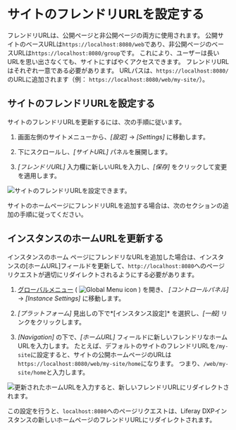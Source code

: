 # サイトのフレンドリURLを設定する

フレンドリURLは、公開ページと非公開ページの両方に使用されます。 公開サイトのベースURLは`https://localhost:8080/web`であり、非公開ページのベースURLは`https://localhost:8080/group`です。 これにより、ユーザーは長いURLを思い出さなくても、サイトにすばやくアクセスできます。 フレンドリURLはそれぞれ一意である必要があります。 URLパスは、`https://localhost:8080/`のURLに追加されます（例： `https://localhost:8080/web/my-site/`）。

## サイトのフレンドリURLを設定する

サイトのフレンドリURLを更新するには、次の手順に従います。

1.  画面左側のサイトメニューから、*[設定]* → *[Settings]* に移動します。

2.  下にスクロールし、*[サイトURL]* パネルを展開します。

3.  *[フレンドリURL]* 入力欄に新しいURLを入力し、*[保存]* をクリックして変更を適用します。

![サイトのフレンドリURLを設定できます。](./configuring-your-sites-friendly-url/images/01.png)

サイトのホームページにフレンドリURLを追加する場合は、次のセクションの追加の手順に従ってください。

## インスタンスのホームURLを更新する

インスタンスのホーム ページにフレンドリなURLを追加した場合は、インスタンスの[ホームURL]フィールドを更新して、`http://localhost:8080`へのページリクエストが適切にリダイレクトされるようにする必要があります。 <!-- What is a Home URL? Do I HAVE to do this? What does it impact? -->

1.  [グローバルメニュー](../../../getting-started/navigating-dxp.md) ( ![Global Menu icon](../../../images/icon-applications-menu.png) ) を開き、 *[コントロールパネル]* → *[Instance Settings]* に移動します。

2.  *[プラットフォーム]* 見出しの下で*[インスタンス設定]* を選択し、*[一般]* リンクをクリックします。

3.  *[Navigation]* の下で、*[ホームURL]* フィールドに新しいフレンドリなホームURLを入力します。 たとえば、デフォルトのサイトのフレンドリURLを`/my-site`に設定すると、サイトの公開ホームページのURLは`https://localhost:8080/web/my-site/home`になります。 つまり、`/web/my-site/home`と入力します。

![更新されたホームURLを入力すると、新しいフレンドリURLにリダイレクトされます。](./configuring-your-sites-friendly-url/images/02.png)

この設定を行うと、`localhost:8080`へのページリクエストは、Liferay DXPインスタンスの新しいホームページのフレンドリURLにリダイレクトされます。
